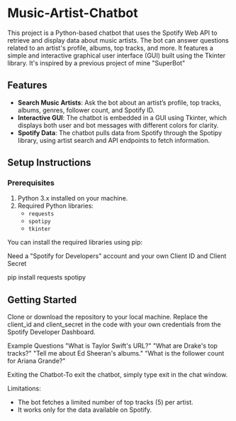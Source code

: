 # Music-Artist-Chatbot

This project is a Python-based chatbot that uses the Spotify Web API to retrieve and display data about music artists. The bot can answer questions related to an artist's profile, albums, top tracks, and more. It features a simple and interactive graphical user interface (GUI) built using the Tkinter library. It's inspired by a previous project of mine "SuperBot"

## Features

- **Search Music Artists**: Ask the bot about an artist’s profile, top tracks, albums, genres, follower count, and Spotify ID.
- **Interactive GUI**: The chatbot is embedded in a GUI using Tkinter, which displays both user and bot messages with different colors for clarity.
- **Spotify Data**: The chatbot pulls data from Spotify through the Spotipy library, using artist search and API endpoints to fetch information.

## Setup Instructions

### Prerequisites

1. Python 3.x installed on your machine.
2. Required Python libraries:
   - `requests`
   - `spotipy`
   - `tkinter`
   
You can install the required libraries using pip:

Need a "Spotify for Developers" account and your own Client ID and Client Secret

pip install requests spotipy


## Getting Started
Clone or download the repository to your local machine.
Replace the client_id and client_secret in the code with your own credentials from the Spotify Developer Dashboard.


Example Questions
"What is Taylor Swift's URL?"
"What are Drake's top tracks?"
"Tell me about Ed Sheeran's albums."
"What is the follower count for Ariana Grande?"

Exiting the Chatbot-To exit the chatbot, simply type exit in the chat window.

Limitations:
- The bot fetches a limited number of top tracks (5) per artist.
- It works only for the data available on Spotify.
